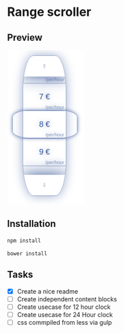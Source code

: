# Range scroller
## Preview
![alt tag](https://github.com/jouk0/Scroller/blob/master/UI-Image.png)

## Installation
```
npm install
```
```
bower install
```
## Tasks
- [x] Create a nice readme
- [ ] Create independent content blocks
- [ ] Create usecase for 12 hour clock
- [ ] Create usecase for 24 Hour clock
- [ ] css commpiled from less via gulp
